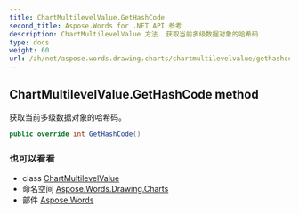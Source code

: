 ```yaml
---
title: ChartMultilevelValue.GetHashCode
second_title: Aspose.Words for .NET API 参考
description: ChartMultilevelValue 方法. 获取当前多级数据对象的哈希码
type: docs
weight: 60
url: /zh/net/aspose.words.drawing.charts/chartmultilevelvalue/gethashcode/
---
```

## ChartMultilevelValue.GetHashCode method

获取当前多级数据对象的哈希码。

```csharp
public override int GetHashCode()
```

### 也可以看看

* class [ChartMultilevelValue](../)
* 命名空间 [Aspose.Words.Drawing.Charts](../../chartmultilevelvalue/)
* 部件 [Aspose.Words](../../../)


